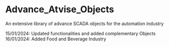 # Advance_Atvise_Objects
An extensive library of advance SCADA objects for the automation industry

15/01/2024: Updated functionalities and added complementary Objects
16/01/2024: Added Food and Beverage Industry
